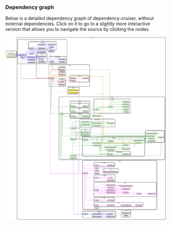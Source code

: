 ### Dependency graph

Below is a detailed dependency graph of dependency-cruiser, without external
dependencies. Click on it to go to a slightly more interactive version that
allows you to navigate the source by clicking the nodes.

[!["dependency cruiser's dependency graph"](real-world-samples/dependency-cruiser-without-node_modules.svg)](https://sverweij.github.io/dependency-cruiser/dependency-cruiser-dependency-graph.html)
